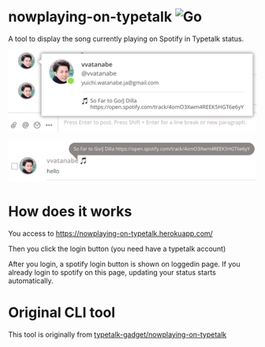 # nowplaying-on-typetalk ![Go](https://github.com/typetalk-gadget/nowplaying-on-typetalk/workflows/Go/badge.svg)

A tool to display the song currently playing on Spotify in Typetalk status.

![example2](./capture/example2.png)

![example](./capture/example.png)

# How does it works

You access to https://nowplaying-on-typetalk.herokuapp.com/ 

Then you click the login button (you need have a typetalk account)

After you login, a spotify login button is shown on loggedin page.
If you already login to spotify on this page, updating your status starts automatically.

# Original CLI tool

This tool is originally from [typetalk-gadget/nowplaying-on-typetalk](https://github.com/typetalk-gadget/nowplaying-on-typetalk)

